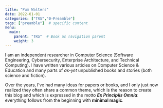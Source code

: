 ```yaml
---
title: "Pum Walters"
date: 2022-01-01
categories: ["TRS","0-Preamble"]
tags: ["preamble"]  # specific content
menu:
  main:
    parent: "TRS"  # Book as navigation parent
    weight: 3
---
```

I am an independent researcher in Computer Science (Software Engineering, Cybersecurity, Enterprise Architecture, and Technical Computing). I have written various articles on Computer Science & Education and many parts of *as-yet* unpublished books and stories (both science and fiction). 

Over the years, I've had many ideas for papers or books, and I only just now realized they often share a common theme, which is the reason to create this blog and which is expressed in the motto ***Ex Principiis Omnia***: everything follows from the beginning with **minimal magic**.

